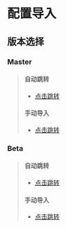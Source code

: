 # 配置导入
## 版本选择
### Master
> #### 自动跳转
>- [点击跳转](https://www.nsloon.com/openloon/import?sub=https://raw.githubusercontent.com/YunZe-Official/Loon/refs/heads/master/Config.conf)
>#### 手动导入
>- [点击跳转](https://raw.githubusercontent.com/YunZe-Official/Loon/refs/heads/master/Config.conf)
### Beta
>#### 自动跳转
>- [点击跳转](https://www.nsloon.com/openloon/import?sub=https://raw.githubusercontent.com/YunZe-Official/Loon/refs/heads/beta/Config.conf)
>#### 手动导入
>- [点击跳转](https://raw.githubusercontent.com/YunZe-Official/Loon/refs/heads/beta/Config.conf)
